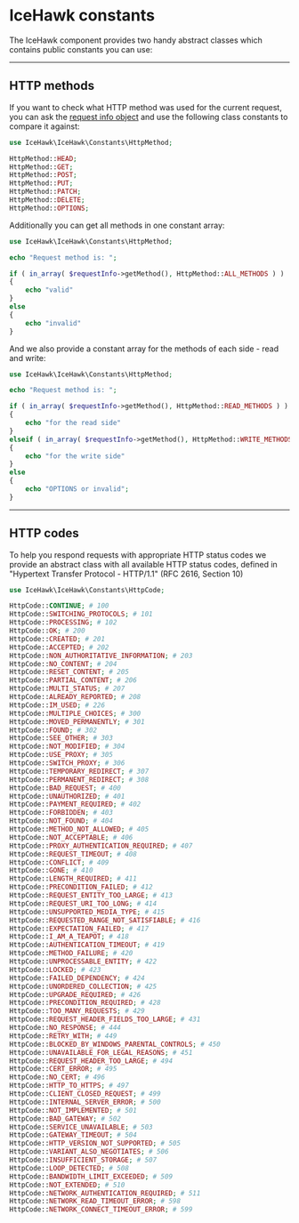 # IceHawk constants

The IceHawk component provides two handy abstract classes which contains public constants you can use:

<hr class="blockspace">
 
## HTTP methods

If you want to check what HTTP method was used for the current request, you can ask the [request info object](@baseUrl@/docs/icehawk/request-information.html) 
and use the following class constants to compare it against:

```php
use IceHawk\IceHawk\Constants\HttpMethod;

HttpMethod::HEAD; 
HttpMethod::GET; 
HttpMethod::POST; 
HttpMethod::PUT; 
HttpMethod::PATCH; 
HttpMethod::DELETE; 
HttpMethod::OPTIONS; 
```

Additionally you can get all methods in one constant array:

```php
use IceHawk\IceHawk\Constants\HttpMethod;

echo "Request method is: ";

if ( in_array( $requestInfo->getMethod(), HttpMethod::ALL_METHODS ) )
{
	echo "valid"
}
else
{
	echo "invalid"
}
```

And we also provide a constant array for the methods of each side - read and write:

```php
use IceHawk\IceHawk\Constants\HttpMethod;

echo "Request method is: ";

if ( in_array( $requestInfo->getMethod(), HttpMethod::READ_METHODS ) )
{
	echo "for the read side"
}
elseif ( in_array( $requestInfo->getMethod(), HttpMethod::WRITE_METHODS ) )
{
	echo "for the write side"
}
else
{
	echo "OPTIONS or invalid";
}
```

<hr class="blockspace">

## HTTP codes

To help you respond requests with appropriate HTTP status codes we provide an abstract class with all available HTTP status codes, defined in 
"Hypertext Transfer Protocol - HTTP/1.1" (RFC 2616, Section 10)
 
```php
use IceHawk\IceHawk\Constants\HttpCode;

HttpCode::CONTINUE; # 100
HttpCode::SWITCHING_PROTOCOLS; # 101
HttpCode::PROCESSING; # 102
HttpCode::OK; # 200
HttpCode::CREATED; # 201
HttpCode::ACCEPTED; # 202
HttpCode::NON_AUTHORITATIVE_INFORMATION; # 203
HttpCode::NO_CONTENT; # 204
HttpCode::RESET_CONTENT; # 205
HttpCode::PARTIAL_CONTENT; # 206
HttpCode::MULTI_STATUS; # 207
HttpCode::ALREADY_REPORTED; # 208
HttpCode::IM_USED; # 226
HttpCode::MULTIPLE_CHOICES; # 300
HttpCode::MOVED_PERMANENTLY; # 301
HttpCode::FOUND; # 302
HttpCode::SEE_OTHER; # 303
HttpCode::NOT_MODIFIED; # 304
HttpCode::USE_PROXY; # 305
HttpCode::SWITCH_PROXY; # 306
HttpCode::TEMPORARY_REDIRECT; # 307
HttpCode::PERMANENT_REDIRECT; # 308
HttpCode::BAD_REQUEST; # 400
HttpCode::UNAUTHORIZED; # 401
HttpCode::PAYMENT_REQUIRED; # 402
HttpCode::FORBIDDEN; # 403
HttpCode::NOT_FOUND; # 404
HttpCode::METHOD_NOT_ALLOWED; # 405
HttpCode::NOT_ACCEPTABLE; # 406
HttpCode::PROXY_AUTHENTICATION_REQUIRED; # 407
HttpCode::REQUEST_TIMEOUT; # 408
HttpCode::CONFLICT; # 409
HttpCode::GONE; # 410
HttpCode::LENGTH_REQUIRED; # 411
HttpCode::PRECONDITION_FAILED; # 412
HttpCode::REQUEST_ENTITY_TOO_LARGE; # 413
HttpCode::REQUEST_URI_TOO_LONG; # 414
HttpCode::UNSUPPORTED_MEDIA_TYPE; # 415
HttpCode::REQUESTED_RANGE_NOT_SATISFIABLE; # 416
HttpCode::EXPECTATION_FAILED; # 417
HttpCode::I_AM_A_TEAPOT; # 418
HttpCode::AUTHENTICATION_TIMEOUT; # 419
HttpCode::METHOD_FAILURE; # 420
HttpCode::UNPROCESSABLE_ENTITY; # 422
HttpCode::LOCKED; # 423
HttpCode::FAILED_DEPENDENCY; # 424
HttpCode::UNORDERED_COLLECTION; # 425
HttpCode::UPGRADE_REQUIRED; # 426
HttpCode::PRECONDITION_REQUIRED; # 428
HttpCode::TOO_MANY_REQUESTS; # 429
HttpCode::REQUEST_HEADER_FIELDS_TOO_LARGE; # 431
HttpCode::NO_RESPONSE; # 444
HttpCode::RETRY_WITH; # 449
HttpCode::BLOCKED_BY_WINDOWS_PARENTAL_CONTROLS; # 450
HttpCode::UNAVAILABLE_FOR_LEGAL_REASONS; # 451
HttpCode::REQUEST_HEADER_TOO_LARGE; # 494
HttpCode::CERT_ERROR; # 495
HttpCode::NO_CERT; # 496
HttpCode::HTTP_TO_HTTPS; # 497
HttpCode::CLIENT_CLOSED_REQUEST; # 499
HttpCode::INTERNAL_SERVER_ERROR; # 500
HttpCode::NOT_IMPLEMENTED; # 501
HttpCode::BAD_GATEWAY; # 502
HttpCode::SERVICE_UNAVAILABLE; # 503
HttpCode::GATEWAY_TIMEOUT; # 504
HttpCode::HTTP_VERSION_NOT_SUPPORTED; # 505
HttpCode::VARIANT_ALSO_NEGOTIATES; # 506
HttpCode::INSUFFICIENT_STORAGE; # 507
HttpCode::LOOP_DETECTED; # 508
HttpCode::BANDWIDTH_LIMIT_EXCEEDED; # 509
HttpCode::NOT_EXTENDED; # 510
HttpCode::NETWORK_AUTHENTICATION_REQUIRED; # 511
HttpCode::NETWORK_READ_TIMEOUT_ERROR; # 598
HttpCode::NETWORK_CONNECT_TIMEOUT_ERROR; # 599
```
